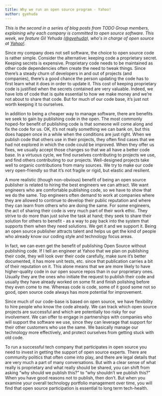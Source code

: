 ```yaml
---
title: Why we run an open source program - Yahoo!
author: gyehuda
---
```


_This is the second in a series of blog posts from TODO Group members, explaining why each company is committed to open source software. This week, we feature Gil Yehuda ([@gyehuda](https://twitter.com/gyehuda)), who's in charge of open source at [Yahoo!](https://github.com/yahoo)._

Since my company does not sell software, the choice to open source code is rather simple. Consider the alternative: keeping code a proprietary secret. Keeping secrets is expensive. Proprietary code needs to be maintained as other code dependencies often create the need to tweak things. Since there’s a steady churn of developers in and out of projects (and companies), there’s a good chance the person updating the code has to first learn what it does in order to update it. This cost of keeping proprietary code is justified when the secrets contained are very valuable. Indeed, we have lots of code that is quite essential to how we make money and we’re not about to share that code. But for much of our code base, it’s just not worth keeping it to ourselves.

In addition to being a cheaper way to manage software, there are benefits we seek to gain by publishing code in the open. The most commonly hoped-for benefit of publishing code is that someone will come along and fix the code for us. OK, it’s not really something we can bank on, but this does happen once in a while when the conditions are just right. When we publish code that others use in their projects, they often find cases that we had not explored in which the code could be improved. When they offer us fixes, we usually accept those changes so that we all have a better code base. In a virtuous cycle, we find ourselves contributing to projects we use, and find others contributing to our projects. Well-designed projects take well to organic contributions from many sources. We try to make our code very open-friendly so that it’s not fragile or rigid, but elastic and resilient.

A more realistic (though non-obvious) benefit of being an open source publisher is related to hiring the best engineers we can attract. We want engineers who are comfortable publishing code, so we have to show that we do the same. Top engineers often demand to work at companies where they are  allowed to continue to develop their public reputation and where they can learn from others who are doing the same. For some engineers, the act of sharing their code is very much part of their work ethic. They strive to do more than just solve the task at hand; they seek to share their solution for others to benefit - as a way to pay back into the system that supports them when they need solutions. We get it and we support it. Being an open source publisher attracts talent and helps us get the kind of people who already know our coding style and technology focus areas.

In fact, we can even get the benefit of publishing Open Source without publishing code. If I tell an engineer at Yahoo that we plan on publishing their code, they will look over their code carefully, make sure it’s better documented, it has more unit tests, etc. since that publication carries a bit of their reputation on it. This alone means that we are more likely to have higher-quality code in our open source repos than in our proprietary ones. Usually they are the ones who initiate the request to publish their code and usually they have already worked on some fit and finish polishing before they even come to me. Whereas code is code, some of it good some not so good, open source code always has more potential for improvement.

Since much of our code-base is based on open source, we have flexibility to hire people who know the code already. We can track which open source projects are successful and which are potentially too risky for our involvement. We can offer to engage in partnerships with companies who will support the software we use, since they can leverage that support for their other customers who use the same. We basically manage our technology more effectively, and protect ourselves from getting stuck with old code.

To run a successful tech company that participates in open source you need to invest in getting the support of open source experts. There are community politics that often come into play, and there are legal details that are very much a part of many conversations. But with a clear sense of what really is proprietary and what really should be shared, you can shift from asking “why should we publish this?” to “why shouldn’t we publish this?” When you have good reasons not to publish, then don’t. But when you examine your overall technology portfolio management over time, you will find that open source participation is essential to long term tech-health.
